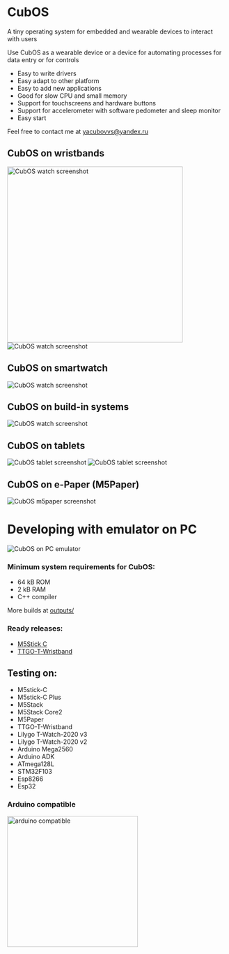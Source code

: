 # CubOS

A tiny operating system for embedded and wearable devices to interact with users

<p>Use CubOS as a wearable device or a device for automating processes for data entry or for controls</p>

* Easy to write drivers
* Easy adapt to other platform
* Easy to add new applications
* Good for slow CPU and small memory
* Support for touchscreens and hardware buttons
* Support for accelerometer with software pedometer and sleep monitor
* Easy start

Feel free to contact me at yacubovvs@yandex.ru

## CubOS on wristbands
<img alt="CubOS watch screenshot" src="documentation/images/screenshots/CubOS_wristband/wristband_preview.png " max-width="500" width="403">
<img alt="CubOS watch screenshot" src="documentation/images/screenshots/CubOS_ble_app/android_app_screenshot.png " max-width="700">

## CubOS on smartwatch
<img alt="CubOS watch screenshot" src="documentation/images/screenshots/CubOS_smartwatch/smartwatch_preview.png " max-width="500">

## CubOS on build-in systems
<img alt="CubOS watch screenshot" src="documentation/images/screenshots/CubOS_buildin/buildin_preview.png " max-width="500">

## CubOS on tablets
<img alt="CubOS tablet screenshot" src="documentation/images/screenshots/CubOS_tablet/ss_touchscreen_tablet_2.png" max-width="500">
<img alt="CubOS tablet screenshot" src="documentation/images/cubos_work_station.png" max-width="500">

## CubOS on e-Paper (M5Paper)
<img alt="CubOS m5paper screenshot" src="documentation/images/screenshots/CubOS_tablet/m5Paper.png" max-width="500">

# Developing with emulator on PC
<img alt="CubOS on PC emulator" src="documentation/images/screenshots/Emulator_on_PC.png" max-width="800">

### Minimum system requirements for CubOS:
* 64 kB ROM
* 2 kB RAM
* С++ compiler

More builds at [outputs/](outputs/)

### Ready releases:
* [M5Stick C](releases/M5StickC/)
* [TTGO-T-Wristband](releases/TTGO_T-Wristband/)

## Testing on:
- M5stick-C
- M5stick-C Plus
- M5Stack
- M5Stack Core2
- M5Paper
- TTGO-T-Wristband
- Lilygo T-Watch-2020 v3
- Lilygo T-Watch-2020 v2
- Arduino Mega2560
- Arduino ADK
- ATmega128L
- STM32F103
- Esp8266
- Esp32

### Arduino compatible
<img alt="arduino compatible" src="documentation\images\arduino_compatible.png" width="300">



